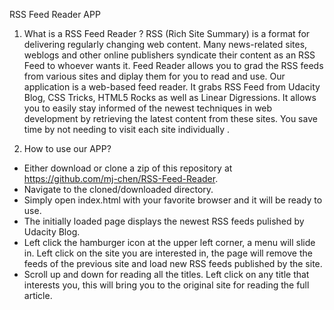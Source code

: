 RSS Feed Reader APP

1. What is a RSS Feed Reader ?
RSS (Rich Site Summary) is a format for delivering regularly changing web content. Many news-related sites, weblogs and other online publishers syndicate their content as an RSS Feed to whoever wants it. Feed Reader allows you to grad the RSS feeds from various sites and diplay them for you to read and use. 
Our application is a web-based feed reader. It grabs RSS Feed from Udacity Blog, CSS Tricks, HTML5 Rocks as well as Linear Digressions. It allows you to easily stay informed of the newest techniques in web development by retrieving the latest content from these sites. You save time by not needing to visit each site individually .  

2. How to use our APP?
* Either download or clone a zip of this repository at https://github.com/mj-chen/RSS-Feed-Reader.
* Navigate to the cloned/downloaded directory.
* Simply open index.html with your favorite browser and it will be ready to use.
* The initially loaded page displays the newest RSS feeds pulished by Udacity Blog. 
* Left click the hamburger icon at the upper left corner, a menu will slide in. Left click on the site you are interested in, the page will remove the feeds of the previous site and load new RSS feeds published by the site. 
* Scroll up and down for reading all the titles. Left click on any title that interests you, this will bring you to the original site for reading the full article. 
